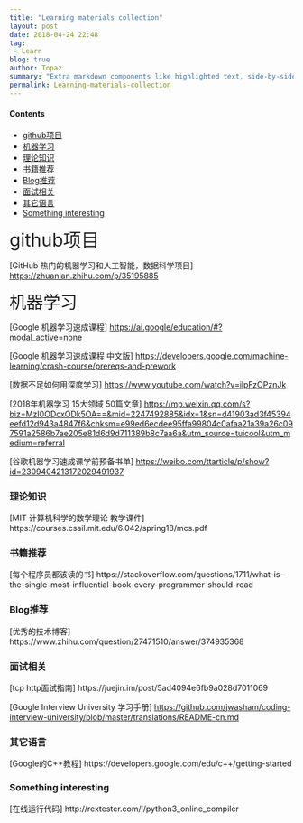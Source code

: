 ```yaml
---
title: "Learning materials collection"
layout: post
date: 2018-04-24 22:48
tag:
 - Learn
blog: true
author: Topaz
summary: "Extra markdown components like highlighted text, side-by-side items, starring/highlighting a blog or project, and embedding gists, videos etc"
permalink: Learning-materials-collection
---
```


#### Contents
- [github项目](#c1)
- [机器学习](#c2)
- [理论知识](#c3)
- [书籍推荐](#c4)
- [Blog推荐](#c5)
- [面试相关](#c6)
- [其它语言](#c7)
- [Something interesting](#c8)



<span style="font-size: 2rem;color: #222" id="c1">github项目</span>

[GitHub 热门的机器学习和人工智能，数据科学项目] https://zhuanlan.zhihu.com/p/35195885


<span style="font-size: 30" id="c2">机器学习</span>

[Google 机器学习速成课程] 	https://ai.google/education/#?modal_active=none

[Google 机器学习速成课程 中文版] 	https://developers.google.com/machine-learning/crash-course/prereqs-and-prework

[数据不足如何用深度学习]		https://www.youtube.com/watch?v=ilpFzOPznJk

[2018年机器学习 15大领域 50篇文章]		https://mp.weixin.qq.com/s?biz=MzI0ODcxODk5OA==&mid=2247492885&idx=1&sn=d41903ad3f45394eefd12d943a4847f6&chksm=e99ed6ecdee95ffa99804c0afaa21a39a26c097591a2586b7ae205e81d6d9d711389b8c7aa6a&utm_source=tuicool&utm_medium=referral

[谷歌机器学习速成课学前预备书单]		https://weibo.com/ttarticle/p/show?id=2309404213172029491937


### 理论知识
<span id="c3">
[MIT 计算机科学的数学理论 教学课件]  https://courses.csail.mit.edu/6.042/spring18/mcs.pdf
</span>

### 书籍推荐
<span id="c4">
[每个程序员都该读的书]	https://stackoverflow.com/questions/1711/what-is-the-single-most-influential-book-every-programmer-should-read
</span>

### Blog推荐
<span id="c5">
[优秀的技术博客]	https://www.zhihu.com/question/27471510/answer/374935368
</span>

### 面试相关
<span id="c6">
[tcp http面试指南]	https://juejin.im/post/5ad4094e6fb9a028d7011069

[Google Interview University 学习手册] https://github.com/jwasham/coding-interview-university/blob/master/translations/README-cn.md
</span>

### 其它语言
<span id="c7">
[Google的C++教程]  https://developers.google.com/edu/c++/getting-started
</span>

### Something interesting
<span id="c8">
[在线运行代码] http://rextester.com/l/python3_online_compiler
</span>


